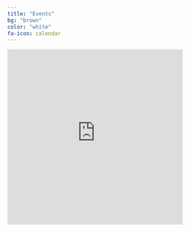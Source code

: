 ```yaml
---
title: "Events"
bg: "brown"
color: "white"
fa-icon: calendar
---
```

<div class="icontain">
<iframe style="border-width: 0;" src="https://www.google.com/calendar/embed?showPrint=0&amp;showTz=0&amp;height=400&amp;wkst=1&amp;bgcolor=%23FFFFFF&amp;src=utexas.edu_mdu20nilbvdtq2eua21kmcs66s%40group.calendar.google.com&amp;color=%23AB8B00&amp;ctz=America%2FChicago" width="400" height="400" frameborder="0" scrolling="no"></iframe>
</div>

